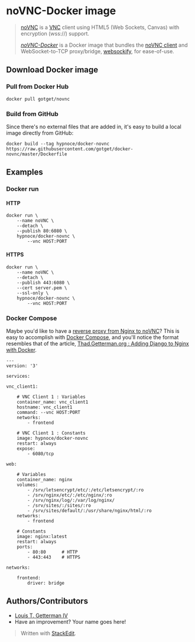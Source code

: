 # noVNC-Docker image
>  [noVNC](http://novnc.com/) is a [VNC](https://en.wikipedia.org/wiki/Virtual_Network_Computing) client using HTML5 (Web Sockets, Canvas) with encryption (wss://) support.
>  
>  *[noVNC-Docker](https://hub.docker.com/r/gotget/novnc/)* is a Docker image that bundles the [noVNC client](https://github.com/novnc/noVNC) and WebSocket-to-TCP proxy/bridge, [websockify](https://github.com/novnc/websockify), for ease-of-use.

## Download Docker image

### Pull from Docker Hub
```
docker pull gotget/novnc
```

### Build from GitHub
Since there's no external files that are added in, it's easy to build a local image directly from GitHub:
```
docker build --tag hypnoce/docker-novnc https://raw.githubusercontent.com/gotget/docker-novnc/master/Dockerfile
```

## Examples

### Docker run

#### HTTP
```
docker run \
    --name noVNC \
    --detach \
    --publish 80:6080 \
    hypnoce/docker-novnc \
        --vnc HOST:PORT
```

#### HTTPS
```
docker run \
    --name noVNC \
    --detach \
    --publish 443:6080 \
    --cert server.pem \
    --ssl-only \
    hypnoce/docker-novnc \
        --vnc HOST:PORT
```

### Docker Compose
Maybe you'd like to have a [reverse proxy from Nginx to noVNC](https://github.com/novnc/noVNC/wiki/Proxying-with-nginx)?  This is easy to accomplish with [Docker Compose](https://docs.docker.com/compose/), and you'll notice the format resembles that of the article, [Thad.Getterman.org : Adding Django to Nginx with Docker](https://thad.getterman.org/2017/09/14/adding-django-to-nginx-with-docker).
```
---
version: '3'

services:

vnc_client1:

    # VNC Client 1 : Variables
    container_name: vnc_client1
    hostname: vnc_client1
    command: --vnc HOST:PORT
    networks:
        - frontend

    # VNC Client 1 : Constants
    image: hypnoce/docker-novnc
    restart: always
    expose:
        - 6080/tcp

web:

    # Variables
    container_name: nginx
    volumes:
        - /srv/letsencrypt/etc/:/etc/letsencrypt/:ro
        - /srv/nginx/etc/:/etc/nginx/:ro
        - /srv/nginx/log/:/var/log/nginx/
        - /srv/sites/:/sites/:ro
        - /srv/sites/default/:/usr/share/nginx/html/:ro
    networks:
        - frontend

    # Constants
    image: nginx:latest
    restart: always
    ports:
        - 80:80      # HTTP
        - 443:443    # HTTPS

networks:

    frontend:
        driver: bridge

```

## Authors/Contributors
* [Louis T. Getterman IV](https://Thad.Getterman.org/about)
* Have an improvement? Your name goes here!

> Written with [StackEdit](https://stackedit.io/).
